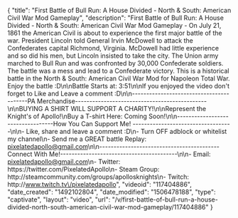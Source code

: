 {
    "title": "First Battle of Bull Run: A House Divided - North & South: American Civil War Mod Gameplay",
    "description": "First Battle of Bull Run: A House Divided - North & South: American Civil War Mod Gameplay - On July 21, 1861 the American Civil is about to experience the first major battle of the war.  President Lincoln told General Irvin McDowell to attack the Confederates capital Richmond, Virginia.  McDowell had little experience and so did his men, but Lincoln insisted to take the city.  The Union army marched to Bull Run and was confronted by 30,000 Confederate soldiers.  The battle was a mess and lead to a Confederate victory.  This is a historical battle in the North & South: American Civil War Mod for Napoleon Total War.  Enjoy the battle :D\n\nBattle Starts at: 3:51\n\nIf you enjoyed the video don't forget to Like and Leave a comment :D\n\n-----------------------------------------PA Merchandise----------------------------------------------\n\nBUYING A SHIRT WILL SUPPORT A CHARITY!\n\nRepresent the Knight's of Apollo!\nBuy a T-shirt Here: Coming Soon!\n\n----------------------------------How You Can Support Me! -----------------------------------\n\n- Like, share and leave a comment :D\n- Turn OFF adblock or whitelist my channel\n- Send me a GREAT battle Replay: pixelatedapollo@gmail.com\n\n------------------------------------------Connect With Me!-----------------------------------------\n\n- Email: pixelatedapollo@gmail.com\n- Twitter: https:\/\/twitter.com\/PixelatedApollo\n- Steam Group:  http:\/\/steamcommunity.com\/groups\/apollosknights\n- Twitch: http:\/\/www.twitch.tv\/pixelatedapollo",
    "videoid": "117404886",
    "date_created": "1492102804",
    "date_modified": "1506478188",
    "type": "captivate",
    "layout": "video",
    "url": "\/v\/first-battle-of-bull-run-a-house-divided-north-south-american-civil-war-mod-gameplay\/117404886"
}